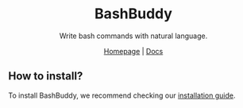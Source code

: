 <div align="center">

# BashBuddy

Write bash commands with natural language.

[Homepage](https://bashbuddy.run) | [Docs](https://docs.bashbuddy.run)

</div>

## How to install?

To install BashBuddy, we recommend checking our [installation guide](https://docs.bashbuddy.run/install).
